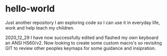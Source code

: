 # hello-world
Just another repository
I am exploring code so I can use it in everyday life, work and help teach my children.

2020_12_29 I have now successfully edited and flashed my own keyboard an ANSI HS60/v2.
Now looking to create some custom macro's so revisitng GIT to review other peoples keymaps for some guidance and insipration.
